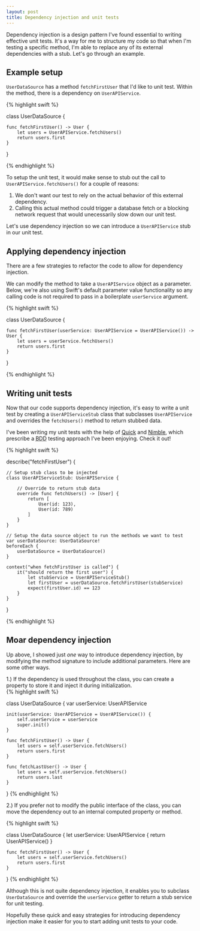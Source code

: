```yaml
---
layout: post
title: Dependency injection and unit tests
---
```


Dependency injection is a design pattern I've found essential to writing effective unit tests. It's a way for me to structure my code so that when I'm testing a specific method, I'm able to replace any of its external dependencies with a stub. Let's go through an example.


## Example setup
`UserDataSource` has a method `fetchFirstUser` that I'd like to unit test. Within the method, there is a dependency on `UserAPIService`.


{% highlight swift %}

class UserDataSource {

    func fetchFirstUser() -> User {
    	let users = UserAPIService.fetchUsers()
    	return users.first
    }
}

{% endhighlight %}

To setup the unit test, it would make sense to stub out the call to `UserAPIService.fetchUsers()` for a couple of reasons:

1. We don't want our test to rely on the actual behavior of this external dependency.
2. Calling this actual method could trigger a database fetch or a blocking network request that would unecessarily slow down our unit test.

Let's use dependency injection so we can introduce a `UserAPIService` stub in our unit test.

## Applying dependency injection

There are a few strategies to refactor the code to allow for dependency injection.

We can modify the method to take a `UserAPIService` object as a parameter. Below, we're also using Swift's default parameter value functionality so any calling code is not required to pass in a boilerplate `userService` argument.

{% highlight swift %}

class UserDataSource {

    func fetchFirstUser(userService: UserAPIService = UserAPIService()) -> User {
        let users = userService.fetchUsers()
        return users.first
    }
}

{% endhighlight %}

## Writing unit tests

Now that our code supports dependency injection, it's easy to write a unit test by creating a `UserAPIServiceStub` class that subclasses `UserAPIService` and overrides the `fetchUsers()` method to return stubbed data.

I've been writing my unit tests with the help of <a href="https://github.com/Quick/Quick">Quick</a> and <a href="https://github.com/Quick/Nimble">Nimble</a>, which prescribe a <abbr title="Behavior Driven Development">BDD</abbr> testing approach I've been enjoying. Check it out!

{% highlight swift %}

describe("fetchFirstUser") {

    // Setup stub class to be injected
    class UserAPIServiceStub: UserAPIService {

        // Override to return stub data
        override func fetchUsers() -> [User] {
            return [
                User(id: 123),
                User(id: 789)
            ]
        }
    }
    
    // Setup the data source object to run the methods we want to test
    var userDataSource: UserDataSource!
    beforeEach {
    	userDataSource = UserDataSource()
    }

    context("when fetchFirstUser is called") {
    	it("should return the first user") {
    	    let stubService = UserAPIServiceStub()
    	    let firstUser = userDataSource.fetchFirstUser(stubService)
    	    expect(firstUser.id) == 123
    	}
    }
}

{% endhighlight %}

## Moar dependency injection

Up above, I showed just *one* way to introduce dependency injection, by modifying the method signature to include additional parameters. Here are some other ways.

1.) If the dependency is used throughout the class, you can create a property to store it and inject it during  initialization.  
{% highlight swift %}

class UserDataSource {
    var userService: UserAPIService

    init(userService: UserAPIService = UserAPIService()) {
    	self.userService = userService
    	super.init()
    }

    func fetchFirstUser() -> User {
        let users = self.userService.fetchUsers()
        return users.first
    }

    func fetchLastUser() -> User {
    	let users = self.userService.fetchUsers()
    	return users.last
    }
}
{% endhighlight %}

2.) If you prefer not to modify the public interface of the class, you can move the dependency out to an internal computed property or method.

{% highlight swift %}

class UserDataSource {
    let userService: UserAPIService {
        return UserAPIService()
    }

    func fetchFirstUser() -> User {
        let users = self.userService.fetchUsers()
        return users.first
    }
}
{% endhighlight %}

Although this is not quite dependency injection, it enables you to subclass `UserDataSource` and override the `userService` getter to return a stub service for unit testing.

Hopefully these quick and easy strategies for introducing dependency injection make it easier for you to start adding unit tests to your code.